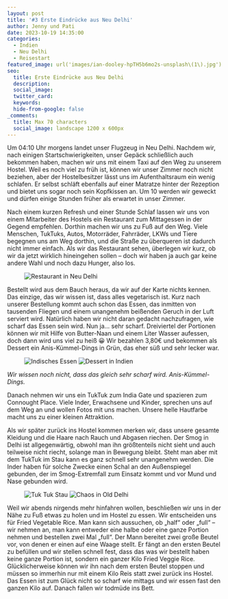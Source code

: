 ```yaml
---
layout: post
title: '#3 Erste Eindrücke aus Neu Delhi'
author: Jenny und Pati
date: 2023-10-19 14:35:00
categories:
  - Indien
  - Neu Delhi
  - Reisestart
featured_image: url('images/ian-dooley-hpTH5b6mo2s-unsplash\(1\).jpg')
seo:
  title: Erste Eindrücke aus Neu Delhi
  description:
  social_image:
  twitter_card:
  keywords:
  hide-from-google: false
_comments:
  title: Max 70 characters
  social_image: landscape 1200 x 600px
---
```

Um 04:10 Uhr morgens landet unser Flugzeug in Neu Delhi. Nachdem wir, nach einigen Startschwierigkeiten, unser Gepäck schließlich auch bekommen haben, machen wir uns mit einem Taxi auf den Weg zu unserem Hostel. Weil es noch viel zu früh ist, können wir unser Zimmer noch nicht beziehen, aber der Hostelbesitzer lässt uns im Aufenthaltsraum ein wenig schlafen. Er selbst schläft ebenfalls auf einer Matratze hinter der Rezeption und bietet uns sogar noch sein Kopfkissen an. Um 10 werden wir geweckt und dürfen einige Stunden früher als erwartet in unser Zimmer.

Nach einem kurzen Refresh und einer Stunde Schlaf lassen wir uns von einem Mitarbeiter des Hostels ein Restaurant zum Mittagessen in der Gegend empfehlen. Dorthin machen wir uns zu Fuß auf den Weg. Viele Menschen, TukTuks, Autos, Motorräder, Fahrräder, LKWs und Tiere begegnen uns am Weg dorthin, und die Straße zu überqueren ist dadurch nicht immer einfach. Als wir das Restaurant sehen, überlegen wir kurz, ob wir da jetzt wirklich hineingehen sollen – doch wir haben ja auch gar keine andere Wahl und noch dazu Hunger, also los. 

<figure class="img1">
 	<img src="/images/diary/indien/erste-eindruecke-neu-delhi/erste-eindruecke-1.jpg" alt="Restaurant in Neu Delhi">
</figure>

Bestellt wird aus dem Bauch heraus, da wir auf der Karte nichts kennen. Das einzige, das wir wissen ist, dass alles vegetarisch ist. Kurz nach unserer Bestellung kommt auch schon das Essen, das inmitten von tausenden Fliegen und einem unangenehm beißenden Geruch in der Luft serviert wird. Natürlich haben wir nicht daran gedacht nachzufragen, wie scharf das Essen sein wird. Nun ja… sehr scharf. Dreiviertel der Portionen können wir mit Hilfe von Butter-Naan und einem Liter Wasser aufessen, doch dann wird uns viel zu heiß 😀 Wir bezahlen 3,80€ und bekommen als Dessert ein Anis-Kümmel-Dings in Grün, das eher süß und sehr lecker war.

<figure class="img2">
 	<img src="/images/diary/indien/erste-eindruecke-neu-delhi/erste-eindruecke-4.jpg" alt="Indisches Essen">
  <img src="/images/diary/indien/erste-eindruecke-neu-delhi/erste-eindruecke-5.jpg" alt="Dessert in Indien">
</figure>

*Wir wissen noch nicht, dass das gleich sehr scharf wird.*
*Anis-Kümmel-Dings.*

Danach nehmen wir uns ein TukTuk zum India Gate und spazieren zum Connought Place. Viele Inder, Erwachsene und Kinder, sprechen uns auf dem Weg an und wollen Fotos mit uns machen. Unsere helle Hautfarbe macht uns zu einer kleinen Attraktion.

Als wir später zurück ins Hostel kommen merken wir, dass unsere gesamte Kleidung und die Haare nach Rauch und Abgasen riechen. Der Smog in Delhi ist allgegenwärtig, obwohl man ihn größtenteils nicht sieht und auch teilweise nicht riecht, solange man in Bewegung bleibt. Steht man aber mit dem TukTuk im Stau kann es ganz schnell sehr unangenehm werden. Die Inder haben für solche Zwecke einen Schal an den Außenspiegel gebunden, der im Smog-Extremfall zum Einsatz kommt und vor Mund und Nase gebunden wird. 

<figure class="img2">
 	<img src="/images/diary/indien/erste-eindruecke-neu-delhi/erste-eindruecke-2.jpg" alt="Tuk Tuk Stau">
  <img src="/images/diary/indien/neu-delhi/neu-delhi-3.jpg" alt="Chaos in Old Delhi">
</figure>

Weil wir abends nirgends mehr hinfahren wollen, beschließen wir uns in der Nähe zu Fuß etwas zu holen und im Hostel zu essen. Wir entscheiden uns für Fried Vegetable Rice. Man kann sich aussuchen, ob „half“ oder „full“ – wir nehmen an, man kann entweder eine halbe oder eine ganze Portion nehmen und bestellen zwei Mal „full“. Der Mann bereitet zwei große Beutel vor, von denen er einen auf eine Waage stellt. Er fängt an den ersten Beutel zu befüllen und wir stellen schnell fest, dass das was wir bestellt haben keine ganze Portion ist, sondern ein ganzer Kilo Fried Veggie Rice. Glücklicherweise können wir ihn nach dem ersten Beutel stoppen und müssen so immerhin nur mit einem Kilo Reis statt zwei zurück ins Hostel. Das Essen ist zum Glück nicht so scharf wie mittags und wir essen fast den ganzen Kilo auf. Danach fallen wir todmüde ins Bett. 
